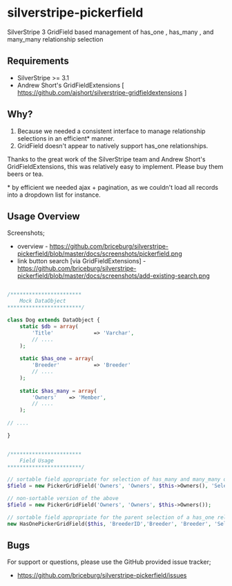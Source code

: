 silverstripe-pickerfield
========================

SilverStripe 3 GridField based management of has_one , has_many , and many_many relationship selection


## Requirements
* SilverStripe >= 3.1
* Andrew Short's GridFieldExtensions [ https://github.com/ajshort/silverstripe-gridfieldextensions ]

## Why?

1. Because we needed a consistent interface to manage relationship selections in an efficient* manner.
2. GridField doesn't appear to natively support has_one relationships. 

Thanks to the great work of the SilverStripe team and Andrew Short's GridFieldExtensions, this was relatively easy 
to implement. Please buy them beers or tea.

\* by efficient we needed ajax + pagination, as we couldn't load all records into a dropdown list for instance.

## Usage Overview

Screenshots;
* overview - https://github.com/briceburg/silverstripe-pickerfield/blob/master/docs/screenshots/pickerfield.png
* link button search [via GridFieldExtensions] - https://github.com/briceburg/silverstripe-pickerfield/blob/master/docs/screenshots/add-existing-search.png


```php

/***********************
	Mock DataObject
************************/

class Dog extends DataObject {
	static $db = array(
		'Title'				=> 'Varchar',
		// ....
	);
	
	static $has_one = array(
		'Breeder'			=> 'Breeder'
		// ....
	);
	
	static $has_many = array(
		'Owners'	=> 'Member',
		// ....
	);
	
// ....

}


/***********************
	Field Usage
************************/

// sortable field appropriate for selection of has_many and many_many objects
$field = new PickerGridField('Owners', 'Owners', $this->Owners(), 'Select Owner(s)', 'SortOrder');

// non-sortable version of the above
$field = new PickerGridField('Owners', 'Owners', $this->Owners());

// sortable field appropriate for the parent selection of a has_one relationship
new HasOnePickerGridField($this, 'BreederID','Breeder', 'Breeder', 'Select a Breeder')


```


## Bugs

For support or questions, please use the GitHub provided issue tracker;
* https://github.com/briceburg/silverstripe-pickerfield/issues

